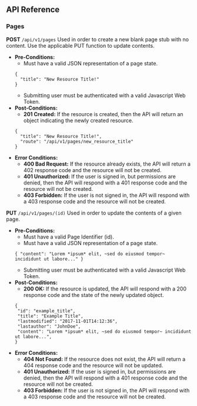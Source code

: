 ## API Reference

### Pages ###
 **POST** `/api/v1/pages`
 Used in order to create a new blank page stub with no content. Use the applicable PUT function to update contents.
 * **Pre-Conditions:**
    * Must have a valid JSON representation of a page state.
    ```
    {
      "title": "New Resource Title!"
    }
    ```
    * Submitting user must be authenticated with a valid Javascript Web Token.
 * **Post-Conditions:**
    * **201 Created:** If the resource is created, then the API will return an object indicating the newly created resource.
    ```
    {
      "title": "New Resource Title!",
      "route": "/api/v1/pages/new_resource_title"
    }
    ```
 * **Error Conditions:**
    * **400 Bad Request:** If the resource already exists, the API will return a 402 response code and the resource will not be created.
    * **401 Unauthorized:** If the user is signed in, but permissions are denied, then the API will respond with a 401 response code and the resource will not be created.
    * **403 Forbidden:** If the user is not signed in, the API will respond with a 403 response code and the resource will not be created.
    
 **PUT** `/api/v1/pages/(id)`
 Used in order to update the contents of a given page.
 * **Pre-Conditions:**
    * Must have a valid Page Identifier (id).
    * Must have a valid JSON representation of a page state.
    ```
    { "content": "Lorem *ipsum* elit, ~sed do eiusmod tempor~ incididunt ut labore..." }
    ```
    * Submitting user must be authenticated with a valid Javascript Web Token.
 * **Post-Conditions:**
    * **200 OK:** If the resource is updated, the API will respond with a 200 response code and the state of the newly updated object.
    ```
    {
     "id": "example_title",
     "title": "Example Title",
     "lastmodified": "2017-11-01T14:12:36",
     "lastauthor": "JohnDoe",
     "content": "Lorem *ipsum* elit, ~sed do eiusmod tempor~ incididunt ut labore...",
   }
    ```
 * **Error Conditions:**
    * **404 Not Found:** If the resource does not exist, the API will return a 404 response code and the resource will not be updated.
    * **401 Unauthorized:** If the user is signed in, but permissions are denied, then the API will respond with a 401 response code and the resource will not be created.
    * **403 Forbidden:** If the user is not signed in, the API will respond with a 403 response code and the resource will not be created.